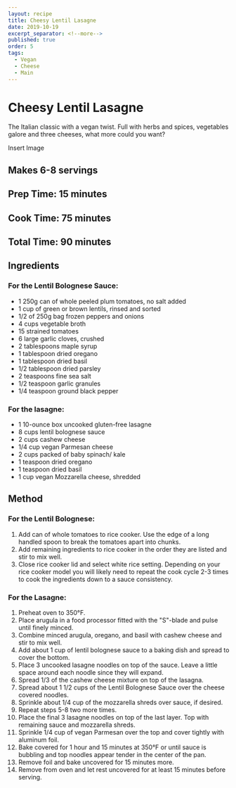 ```yaml
---
layout: recipe
title: Cheesy Lentil Lasagne
date: 2019-10-19
excerpt_separator: <!--more-->
published: true
order: 5
tags:
  - Vegan
  - Cheese
  - Main
---
```


# Cheesy Lentil Lasagne
The Italian classic with a vegan twist. Full with herbs and spices, vegetables galore and three cheeses, what more could you want? 

<!--more-->
Insert Image

## Makes 6-8 servings

## Prep Time: 15 minutes
## Cook Time: 75 minutes
## Total Time: 90 minutes

## Ingredients
### For the Lentil Bolognese Sauce:
- 1 250g can of whole peeled plum tomatoes, no salt added
- 1 cup of green or brown lentils, rinsed and sorted
- 1/2 of 250g bag frozen peppers and onions
- 4 cups vegetable broth
- 15 strained tomatoes
- 6 large garlic cloves, crushed
- 2 tablespoons maple syrup
- 1 tablespoon dried oregano
- 1 tablespoon dried basil
- 1/2 tablespoon dried parsley
- 2 teaspoons fine sea salt
- 1/2 teaspoon garlic granules
- 1/4 teaspoon ground black pepper

### For the lasagne:
- 1 10-ounce box uncooked gluten-free lasagne
- 8 cups lentil bolognese sauce
- 2 cups cashew cheese
- 1/4 cup vegan Parmesan cheese
- 2 cups packed of baby spinach/ kale
- 1 teaspoon dried oregano
- 1 teaspoon dried basil
- 1 cup vegan Mozzarella cheese, shredded


## Method
### For the Lentil Bolognese:
1. Add can of whole tomatoes to rice cooker. Use the edge of a long handled spoon to break the tomatoes apart into chunks.
2. Add remaining ingredients to rice cooker in the order they are listed and stir to mix well.
3. Close rice cooker lid and select white rice setting. Depending on your rice cooker model you will likely need to repeat the cook cycle 2-3 times to cook the ingredients down to a sauce consistency.

### For the Lasagne:
1. Preheat oven to 350°F.
2. Place arugula in a food processor fitted with the "S"-blade and pulse until finely minced.
3. Combine minced arugula, oregano, and basil with cashew cheese and stir to mix well.
4. Add about 1 cup of lentil bolognese sauce to a baking dish and spread to cover the bottom.
5. Place 3 uncooked lasagne noodles on top of the sauce. Leave a little space around each noodle since they will expand.
6. Spread 1/3 of the cashew cheese mixture on top of the lasagna.
7. Spread about 1 1/2 cups of the Lentil Bolognese Sauce over the cheese covered noodles.
8. Sprinkle about 1/4 cup of the mozzarella shreds over sauce, if desired.
9. Repeat steps 5-8 two more times.
10. Place the final 3 lasagne noodles on top of the last layer. Top with remaining sauce and mozzarella shreds.
11. Sprinkle 1/4 cup of vegan Parmesan over the top and cover tightly with aluminum foil.
12. Bake covered for 1 hour and 15 minutes at 350°F or until sauce is bubbling and top noodles appear tender in the center of the pan.
13. Remove foil and bake uncovered for 15 minutes more.
14. Remove from oven and let rest uncovered for at least 15 minutes before serving.
